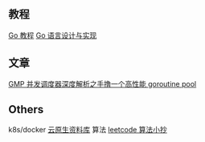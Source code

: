 ## 教程
[Go 教程](https://go.timpaik.top/directory.html)
[Go 语言设计与实现](https://draveness.me/golang/)

## 文章
[GMP 并发调度器深度解析之手撸一个高性能 goroutine pool](https://taohuawu.club/archives/high-performance-implementation-of-goroutine-pool)

## Others
k8s/docker [云原生资料库](https://lib.jimmysong.io/)
算法 [leetcode 算法小抄](https://labuladong.github.io/algo/)

